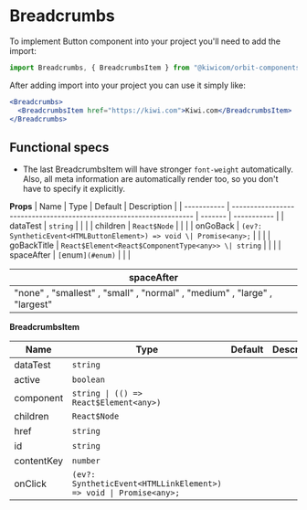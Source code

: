 # Breadcrumbs

To implement Button component into your project you'll need to add the import:

```jsx
import Breadcrumbs, { BreadcrumbsItem } from "@kiwicom/orbit-components/lib/Breadcrumbs";
```

After adding import into your project you can use it simply like:

```jsx
<Breadcrumbs>
  <BreadcrumbsItem href="https://kiwi.com">Kiwi.com</BreadcrumbsItem>
</Breadcrumbs>
```

## Functional specs

- The last BreadcrumbsItem will have stronger `font-weight` automatically. Also, all meta information are automatically render too, so you don't have to specify it explicitly.

**Props**
| Name | Type | Default | Description |
| ----------- | ------------------------------------------------------------------- | ------- | ----------- |
| dataTest | `string` | | |
| children | `React$Node` | | |
| onGoBack | `(ev?: SyntheticEvent<HTMLButtonElement>) => void \| Promise<any>;` | | |
| goBackTitle | `React$Element<React$ComponentType<any>> \| string` | | |
| spaceAfter | `[`enum`](#enum)` | | |

| **spaceAfter**                                                            |
| ------------------------------------------------------------------------- |
| "none" , "smallest" , "small" , "normal" , "medium" , "large" , "largest" |

**BreadcrumbsItem**

| Name       | Type                                                              | Default | Description |
| ---------- | ----------------------------------------------------------------- | ------- | ----------- |
| dataTest   | `string`                                                          |         |             |
| active     | `boolean`                                                         |         |             |
| component  | `string \| (() => React$Element<any>)`                            |         |             |
| children   | `React$Node`                                                      |         |             |
| href       | `string`                                                          |         |             |
| id         | `string`                                                          |         |             |
| contentKey | `number`                                                          |         |             |
| onClick    | `(ev?: SyntheticEvent<HTMLLinkElement>) => void \| Promise<any>;` |         |             |
